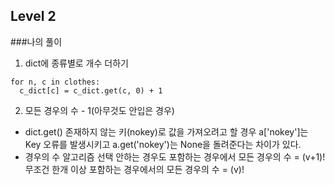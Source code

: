 ## Level 2
###나의 풀이
1. dict에 종류별로 개수 더하기
```{.python}
for n, c in clothes:
  c_dict[c] = c_dict.get(c, 0) + 1
```
2. 모든 경우의 수 - 1(아무것도 안입은 경우)
 
- dict.get()
존재하지 않는 키(nokey)로 값을 가져오려고 할 경우 a['nokey']는 Key 오류를 발생시키고 a.get('nokey')는 None을 돌려준다는 차이가 있다.
- 경우의 수 알고리즘
선택 안하는 경우도 포함하는 경우에서 모든 경우의 수 = (v+1)!
무조건 한개 이상 포함하는 경우에서의 모든 경우의 수 = (v)!
